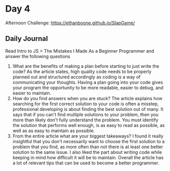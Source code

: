 # Day 4
Afternoon Challenge: https://ethanboone.github.io/SlapGame/
## Daily Journal
Read Intro to JS > The Mistakes I Made As a Beginner Programmer and answer the following questions
1. What are the benefits of making a plan before starting to just write the code?
As the article states, high quality code needs to be properly planned out and structured accordingly as coding is a way of communicating your thoughts. Having a plan going into your code gives your program the opportunity to be more readable, easier to debug, and easier to maintain.
2. How do you find answers when you are stuck?
The article explains how searching for the first correct solution to your code is often a misstep, professional developing is about finding the best solution out of many. It says that if you can't find multiple solutions to your problem, then you more than likely don't fully understand the problem. You must identify the solution that performs well enough, is as easy to read as possible, as well as as easy to maintain as possible.
3. From the entire article what are your biggest takeaways?
I found it really insightful that you don't necessarily want to choose the first solution to a problem that you find, as more often than not there is at least one better solution to the same issue. I also liked the part about writing code while keeping in mind how difficult it will be to maintain. Overall the article has a lot of relevant tips that can be used to become a better programmer.
